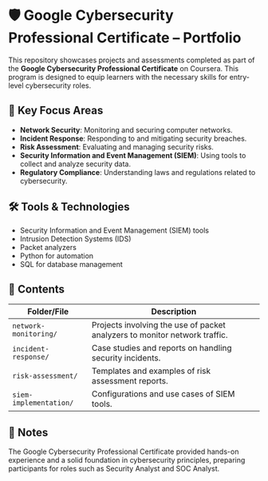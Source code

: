 # 🛡️ Google Cybersecurity Professional Certificate – Portfolio

This repository showcases projects and assessments completed as part of the **Google Cybersecurity Professional Certificate** on Coursera. This program is designed to equip learners with the necessary skills for entry-level cybersecurity roles.

## 📌 Key Focus Areas

- **Network Security**: Monitoring and securing computer networks.
- **Incident Response**: Responding to and mitigating security breaches.
- **Risk Assessment**: Evaluating and managing security risks.
- **Security Information and Event Management (SIEM)**: Using tools to collect and analyze security data.
- **Regulatory Compliance**: Understanding laws and regulations related to cybersecurity.

## 🛠 Tools & Technologies

- Security Information and Event Management (SIEM) tools
- Intrusion Detection Systems (IDS)
- Packet analyzers
- Python for automation
- SQL for database management

## 📁 Contents

| Folder/File               | Description                                         |
|---------------------------|-----------------------------------------------------|
| `network-monitoring/`     | Projects involving the use of packet analyzers to monitor network traffic. |
| `incident-response/`      | Case studies and reports on handling security incidents. |
| `risk-assessment/`        | Templates and examples of risk assessment reports.  |
| `siem-implementation/`    | Configurations and use cases of SIEM tools.         |

## 📝 Notes

The Google Cybersecurity Professional Certificate provided hands-on experience and a solid foundation in cybersecurity principles, preparing participants for roles such as Security Analyst and SOC Analyst.
